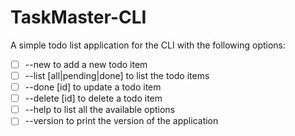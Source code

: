 # TaskMaster-CLI
A simple todo list application for the CLI with the following options:
- [ ] --new to add a new todo item
- [ ] --list [all|pending|done] to list the todo items
- [ ] --done [id] to update a todo item
- [ ] --delete [id] to delete a todo item
- [ ] --help to list all the available options
- [ ] --version to print the version of the application